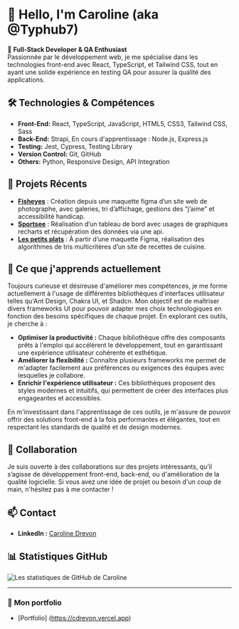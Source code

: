# 👋 Hello, I'm Caroline (aka @Typhub7)

🎯 **Full-Stack Developer & QA Enthusiast**  
Passionnée par le développement web, je me spécialise dans les technologies front-end avec React, TypeScript, et Tailwind CSS, tout en ayant une solide expérience en testing QA pour assurer la qualité des applications.

## 🛠️ **Technologies & Compétences**
- **Front-End:** React, TypeScript, JavaScript, HTML5, CSS3, Tailwind CSS, Sass
- **Back-End:** Strapi, En cours d'apprentissage : Node.js, Express.js
- **Testing:** Jest, Cypress, Testing Library
- **Version Control:** Git, GitHub
- **Others:** Python, Responsive Design, API Integration

## 🚀 **Projets Récents**
- **[Fisheyes](https://typhub7.github.io/Front-End-Fisheye/)** : Création depuis une maquette figma d’un site web de photographe, avec galeries, tri d’affichage, gestions des “j’aime” et accessibilité handicap.
- **[Sportsee](https://typhub7.github.io/SportSee/)** : Réalisation d’un tableau de bord avec usages de graphiques recharts et récupération des données via une api.
- **[Les petits plats](https://typhub7.github.io/Les-Petits-plats/)** : À partir d’une maquette Figma, réalisation des algorithmes de tris multicritères d’un site de recettes de cuisine.

## 🌱 **Ce que j'apprends actuellement**
Toujours curieuse et désireuse d'améliorer mes compétences, je me forme actuellement à l'usage de différentes bibliothèques d'interfaces utilisateur telles qu'Ant Design, Chakra UI, et Shadcn. Mon objectif est de maîtriser divers frameworks UI pour pouvoir adapter mes choix technologiques en fonction des besoins spécifiques de chaque projet. En explorant ces outils, je cherche à :

- **Optimiser la productivité :** Chaque bibliothèque offre des composants prêts à l'emploi qui accélèrent le développement, tout en garantissant une expérience utilisateur cohérente et esthétique.
- **Améliorer la flexibilité :** Connaître plusieurs frameworks me permet de m'adapter facilement aux préférences ou exigences des équipes avec lesquelles je collabore.
- **Enrichir l'expérience utilisateur :** Ces bibliothèques proposent des styles modernes et intuitifs, qui permettent de créer des interfaces plus engageantes et accessibles.

En m'investissant dans l'apprentissage de ces outils, je m'assure de pouvoir offrir des solutions front-end à la fois performantes et élégantes, tout en respectant les standards de qualité et de design modernes.

## 💼 **Collaboration**
Je suis ouverte à des collaborations sur des projets intéressants, qu’il s’agisse de développement front-end, back-end, ou d'amélioration de la qualité logicielle. Si vous avez une idée de projet ou besoin d'un coup de main, n'hésitez pas à me contacter !

## 📫 **Contact**
- **LinkedIn :** [Caroline Drevon](https://www.linkedin.com/in/drevon-caroline/)

## 📊 **Statistiques GitHub**
![Les statistiques de GitHub de Caroline](https://github-readme-stats.vercel.app/api?username=Typhub7&show_icons=true&theme=radical)

---

### 🔗 **Mon portfolio**
- [Portfolio] (https://cdrevon.vercel.app)


<!---
Typhub7/Typhub7 is a ✨ special ✨ repository because its `README.md` (this file) appears on your GitHub profile.
You can click the Preview link to take a look at your changes.
--->

